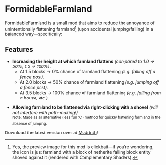 # FormidableFarmland

FormidableFarmland is a small mod that aims to reduce the annoyance of unintentionally flattening farmland[^1] (upon accidental jumping/falling) in a balanced way—specifically:

## Features
- **Increasing the height at which farmland flattens** *(compared to 1.0 → 50%; 1.5 → 100%)*:
    - At 1.5 blocks → 0% chance of farmland flattening *(e.g. falling off a fence post).*
    - At 2.0 blocks → 50% chance of farmland flattening *(e.g. jumping off a fence post).*
    - At 3.5 blocks → 100% chance of farmland flattening *(e.g. falling from a house, etc.).*
* **Allowing farmland to be flattened via right-clicking with a shovel** *(will not interfere with path-making!)*\
  <sup>Note: Made as an alternative (less fun :C ) method for quickly flattening farmland in the absence of jumping. 

Download the latest version over at [Modrinth](https://modrinth.com/mod/FormidableFarmland)!

[^1]: Yes, the preview image for this mod is clickbait—if you're wondering, the icon is just farmland with a block of netherite falling block entity shoved against it (rendered with Complementary Shaders).
